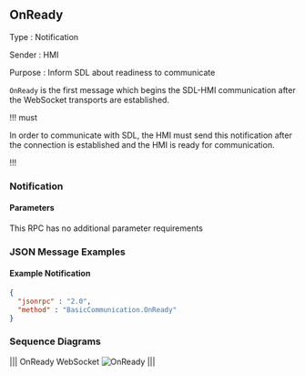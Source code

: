 ## OnReady
Type
: Notification

Sender
: HMI

Purpose
: Inform SDL about readiness to communicate

`OnReady` is the first message which begins the SDL-HMI communication after the WebSocket transports are established.

!!! must

In order to communicate with SDL, the HMI must send this notification after the connection is established and the HMI is ready for communication.

!!!

### Notification

#### Parameters

This RPC has no additional parameter requirements

### JSON Message Examples

#### Example Notification
```json
{
  "jsonrpc" : "2.0",
  "method" : "BasicCommunication.OnReady"
}
```

### Sequence Diagrams
|||
OnReady WebSocket
![OnReady](./assets/OnReady.png)
|||